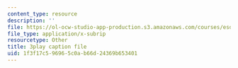 ```yaml
---
content_type: resource
description: ''
file: https://ol-ocw-studio-app-production.s3.amazonaws.com/courses/esd-s43-green-supply-chain-management-spring-2014/1f3f17c596965c0ab66d24369b653401_HMM2PKQ-VDQ.vtt
file_type: application/x-subrip
resourcetype: Other
title: 3play caption file
uid: 1f3f17c5-9696-5c0a-b66d-24369b653401
---
```

